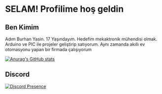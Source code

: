 <h1>SELAM! 
Profilime hoş geldin</h1>

<h2>Ben Kimim</h2>

<p>Adım Burhan Yasin. 17 Yaşındayım. Hedefim mekaktronik mühendisi olmak. Arduino ve PIC ile projeler geliştirip satıyorum. Aynı zamanda akıllı ev otomasyonu yapan bir firmada çalışıyorum</p>


[![Anurag's GitHub stats](https://github-readme-stats.vercel.app/api?username=anuraghazra)](https://github.com/burhanyasinkose/github-readme-stats)
<h2>Discord</h2>


[![Discord Presence](https://lanyard.cnrad.dev/api/853130594351317002)](https://discord.com/users/853130594351317002)
